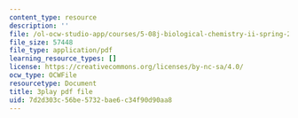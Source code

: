 ```yaml
---
content_type: resource
description: ''
file: /ol-ocw-studio-app/courses/5-08j-biological-chemistry-ii-spring-2016/7d2d303c56be5732bae6c34f90d90aa8_0dJS3YUxeXI.pdf
file_size: 57448
file_type: application/pdf
learning_resource_types: []
license: https://creativecommons.org/licenses/by-nc-sa/4.0/
ocw_type: OCWFile
resourcetype: Document
title: 3play pdf file
uid: 7d2d303c-56be-5732-bae6-c34f90d90aa8
---
```

